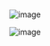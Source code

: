 # 


![image](https://user-images.githubusercontent.com/106198134/202803962-cbb23135-cfe8-4167-ae35-0fc97d956d24.png)

![image](https://user-images.githubusercontent.com/106198134/202803990-240adfea-6e1d-4b3a-9246-8b722f9d6f26.png)

